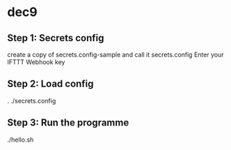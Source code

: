 # dec9

## Step 1: Secrets config

create a copy of secrets.config-sample and call it secrets.config
Enter your IFTTT Webhook key

## Step 2: Load config

. ./secrets.config

## Step 3: Run the programme

./hello.sh
